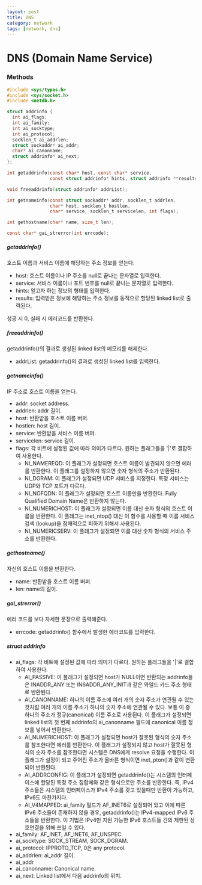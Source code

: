 ```yaml
---
layout: post
title: DNS
category: network
tags: [network, dns]
---
```




# DNS (Domain Name Service)

### Methods

```c
#include <sys/types.h>
#include <sys/socket.h>
#include <netdb.h>

struct addrinfo {
  int ai_flags;
  int ai_family;
  int ai_socktype;
  int ai_protocol;
  socklen_t ai_addrlen;
  struct sockaddr* ai_addr;
  char* ai_canonname;
  struct addrinfo* ai_next;
};

int getaddrinfo(const char* host, const char* service, 
                const struct addrinfo* hints, struct addrinfo **results);

void freeaddrinfo(struct addrinfo* addrList);

int getnameinfo(const struct sockaddr* addr, socklen_t addrlen,
                char* host, socklen_t hostlen,
                char* service, socklen_t servicelen, int flags);

int gethostname(char* name, size_t len);

const char* gai_strerror(int errcode);
```

##### getaddrinfo()

호스트 이름과 서비스 이름에 해당하는 주소 정보를 얻는다.

- host: 호스트 이름이나 IP 주소를 null로 끝나는 문자열로 입력한다.
- service: 서비스 이름이나 포트 번호를 null로 끝나는 문자열로 입력한다.
- hints: 얻고자 하는 정보의 형태를 입력한다.
- results: 입력받은 정보에 해당하는 주소 정보를 동적으로 할당된 linked list로 출력된다.

성공 시 0, 실패 시 에러코드를 반환한다.

##### freeaddrinfo()

getaddrinfo()의 결과로 생성된 linked list의 메모리를 해제한다.

- addrList: getaddrinfo()의 결과로 생성된 linked list를 입력한다.

##### getnameinfo()

IP 주소로 호스트 이름을 얻는다.

- addr: socket address.
- addrlen: addr 길이.
- host: 반환받을 호스트 이름 버퍼.
- hostlen: host 길이.
- service: 반환받을 서비스 이름 버퍼.
- servicelen: service 길이.
- flags: 각 비트에 설정된 값에 따라 의미가 다르다. 원하는 플래그들을 '|'로 결합하여 사용한다.
  - NI_NAMEREQD: 이 플래그가 설정되면 호스트 이름이 발견되지 않으면 에러를 반환한다. 이 플래그를 설정하지 않으면 숫자 형식의 주소가 반환된다.
  - NI_DGRAM: 이 플래그가 설정되면 UDP 서비스를 지정한다. 특정 서비스는 UDP와 TCP 포트가 다르다.
  - NI_NOFQDN: 이 플래그가 설정되면 호스트 이름만을  반환한다. Fully Qualified Domain Name은 반환하지 않는다.
  - NI_NUMERICHOST: 이 플래그가 설정되면 이름 대신 숫자 형식의 호스트 이름을 반환한다. 이 플래그는 inet_ntop() 대신 이 함수를 사용할 때 이름 서비스 검색 (lookup)을 잠재적으로 피하기 위해서 사용된다.
  - NI_NUMERICSERV: 이 플래그가 설정되면 이름 대신 숫자 형식의 서비스 주소를 반환한다.

##### gethostname()

자신의 호스트 이름을 반환한다.

- name: 반환받을 호스트 이름 버퍼.
- len: name의 길이.

##### gai_strerror()

에러 코드를 보다 자세한 문장으로 출력해준다.

- errcode: getaddrinfo() 함수에서 발생한 에러코드를 입력한다.

##### struct addrinfo

- ai_flags: 각 비트에 설정된 값에 따라 의미가 다르다. 원하는 플래그들을 '|'로 결합하여 사용한다.
  - AI_PASSIVE: 이 플래그가 설정되면 host가 NULL이면 반환되는 addrinfo들은 INADDR_ANY 또는 IN6ADDR_ANY_INIT과 같은 와일드 카드 주소 형태로 반환된다.
  - AI_CANONNAME: 하나의 이름 주소에 여러 개의 숫자 주소가 연관될 수 있는 것처럼 여러 개의 이름 주소가 하나의 숫자 주소에 연관될 수 있다. 보통 이 중 하나의 주소가 정규(canonical) 이름 주소로 사용된다. 이 플래그가 설정되면 linked list의 첫 번째 addrinfo의 ai_canonname 필드에 canonical 이름 정보를 넣어서 반환한다.
  - AI_NUMERICHOST: 이 플래그가 설정되면 host가 잘못된 형식의 숫자 주소를 참조한다면 에러를 반환한다. 이 플래그가 설정되지 않고 host가 잘못된 형식의 숫자 주소를 참조한다면 시스템은 DNS에게 resolve 요청을 수행한다. 이 플래그가 설정이 되고 주어진 주소가 올바른 형식이면 inet_pton()과 같이 변환되어 반환된다.
  - AI_ADDRCONFIG: 이 플래그가 설정되면 getaddrinfo()는 시스템의 인터페이스에 할당된 특정 주소 집합체와 같은 형식으로만 주소를 반환한다. 즉, IPv4 주소들은 시스템의 인터페이스가 IPv4 주소를 갖고 있을때만 반환이 가능하고, IPv6도 마찬가지다.
  - AI_V4MAPPED: ai_family 필드가 AF_INET6로 설정되어 있고 이에 따른 IPv6 주소들이 존재하지 않을 경우, getaddrinfo()는 IPv4-mapped IPv6 주소들을 반환한다. 이 기법은 IPv4만 지원 가능한 IPv6 호스트들 간의 제한된 상호연결을 위해 쓰일 수 있다.
- ai_family: AF_INET, AF_INET6, AF_UNSPEC.
- ai_socktype: SOCK_STREAM, SOCK_DGRAM.
- ai_protocol: IPPROTO_TCP, 0은 any protocol.
- ai_addrlen: ai_addr 길이.
- ai_addr
- ai_canonname: Canonical name.
- ai_next: Linked list에서 다음 addrinfo의 위치.

